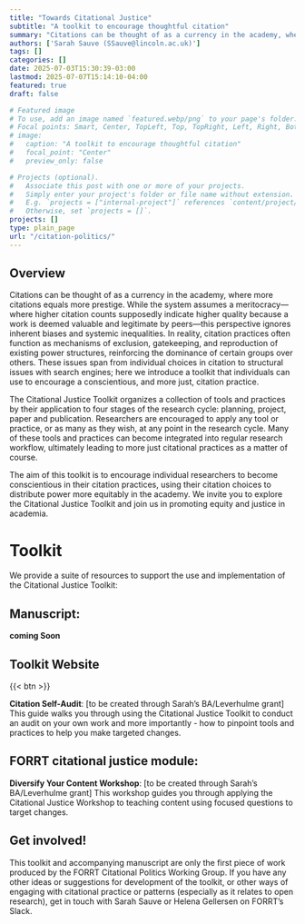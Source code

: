 ```yaml
---
title: "Towards Citational Justice"
subtitle: "A toolkit to encourage thoughtful citation"
summary: "Citations can be thought of as a currency in the academy, where more citations equals more prestige. While the system assumes a meritocracy—where higher citation counts supposedly indicate higher quality because a work is deemed valuable and legitimate by peers—this perspective ignores inherent biases and systemic inequalities."
authors: ['Sarah Sauve (SSauve@lincoln.ac.uk)']
tags: []
categories: []
date: 2025-07-03T15:30:39-03:00
lastmod: 2025-07-07T15:14:10-04:00
featured: true
draft: false

# Featured image
# To use, add an image named `featured.webp/png` to your page's folder.
# Focal points: Smart, Center, TopLeft, Top, TopRight, Left, Right, BottomLeft, Bottom, BottomRight.
# image:
#   caption: "A toolkit to encourage thoughtful citation"
#   focal_point: "Center"
#   preview_only: false

# Projects (optional).
#   Associate this post with one or more of your projects.
#   Simply enter your project's folder or file name without extension.
#   E.g. `projects = ["internal-project"]` references `content/project/deep-learning/index.md`.
#   Otherwise, set `projects = []`.
projects: []
type: plain_page
url: "/citation-politics/"
---
```


## Overview

Citations can be thought of as a currency in the academy, where more citations equals more prestige. While the system assumes a meritocracy—where higher citation counts supposedly indicate higher quality because a work is deemed valuable and legitimate by peers—this perspective ignores inherent biases and systemic inequalities. In reality, citation practices often function as mechanisms of exclusion, gatekeeping, and reproduction of existing power structures, reinforcing the dominance of certain groups over others. These issues span from individual choices in citation to structural issues with search engines; here we introduce a toolkit that individuals can use to encourage a conscientious, and more just, citation practice.

The Citational Justice Toolkit organizes a collection of tools and practices by their application to four stages of the research cycle: planning, project, paper and publication. Researchers are encouraged to apply any tool or practice, or as many as they wish, at any point in the research cycle. Many of these tools and practices can become integrated into regular research workflow, ultimately leading to more just citational practices as a matter of course.

The aim of this toolkit is to encourage individual researchers to become conscientious in their citation practices, using their citation choices to distribute power more equitably in the academy. We invite you to explore the Citational Justice Toolkit and join us in promoting equity and justice in academia.

# Toolkit

We provide a suite of resources to support the use and implementation of the Citational Justice Toolkit:

## Manuscript: 

**coming Soon**

## Toolkit Website

{{< btn >}}

**Citation Self-Audit**: [to be created through Sarah’s BA/Leverhulme grant] This guide walks you through using the Citational Justice Toolkit to conduct an audit on your own work and more importantly - how to pinpoint tools and practices to help you make targeted changes.

## FORRT citational justice module: 

**Diversify Your Content Workshop**: [to be created through Sarah’s BA/Leverhulme grant] This workshop guides you through applying the Citational Justice Workshop to teaching content using focused questions to target changes.

## Get involved!

This toolkit and accompanying manuscript are only the first piece of work produced by the FORRT Citational Politics Working Group. If you have any other ideas or suggestions for development of the toolkit, or other ways of engaging with citational practice or patterns (especially as it relates to open research), get in touch with Sarah Sauve or Helena Gellersen on FORRT’s Slack.
